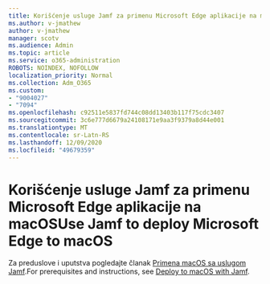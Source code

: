 ```yaml
---
title: Korišćenje usluge Jamf za primenu Microsoft Edge aplikacije na macOS
ms.author: v-jmathew
author: v-jmathew
manager: scotv
ms.audience: Admin
ms.topic: article
ms.service: o365-administration
ROBOTS: NOINDEX, NOFOLLOW
localization_priority: Normal
ms.collection: Adm_O365
ms.custom:
- "9004027"
- "7094"
ms.openlocfilehash: c92511e5837fd744c08dd13403b117f75cdc3407
ms.sourcegitcommit: 3c6e777d6679a24108171e9aa3f9379a8d44e001
ms.translationtype: MT
ms.contentlocale: sr-Latn-RS
ms.lasthandoff: 12/09/2020
ms.locfileid: "49679359"
---
```

# <a name="use-jamf-to-deploy-microsoft-edge-to-macos"></a><span data-ttu-id="d47d4-102">Korišćenje usluge Jamf za primenu Microsoft Edge aplikacije na macOS</span><span class="sxs-lookup"><span data-stu-id="d47d4-102">Use Jamf to deploy Microsoft Edge to macOS</span></span>

<span data-ttu-id="d47d4-103">Za preduslove i uputstva pogledajte članak [Primena macOS sa uslugom Jamf](https://go.microsoft.com/fwlink/?linkid=2135109).</span><span class="sxs-lookup"><span data-stu-id="d47d4-103">For prerequisites and instructions, see [Deploy to macOS with Jamf](https://go.microsoft.com/fwlink/?linkid=2135109).</span></span>
